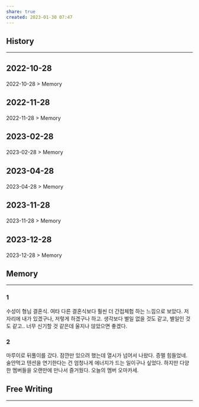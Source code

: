 ```yaml
---
share: true
created: 2023-01-30 07:47
---
```


## History
---
<h2><span><p>2022-10-28</p></span></h2><p><span><p><span alt="2022-10-28 > Memory" src="2022-10-28#Memory" class="internal-embed">2022-10-28 &gt; Memory</span></p></span></p><h2><span><p>2022-11-28</p></span></h2><p><span><p><span alt="2022-11-28 > Memory" src="2022-11-28#Memory" class="internal-embed">2022-11-28 &gt; Memory</span></p></span></p><h2><span><p>2023-02-28</p></span></h2><p><span><p><span alt="2023-02-28 > Memory" src="2023-02-28#Memory" class="internal-embed">2023-02-28 &gt; Memory</span></p></span></p><h2><span><p>2023-04-28</p></span></h2><p><span><p><span alt="2023-04-28 > Memory" src="2023-04-28#Memory" class="internal-embed">2023-04-28 &gt; Memory</span></p></span></p><h2><span><p>2023-11-28</p></span></h2><p><span><p><span alt="2023-11-28 > Memory" src="2023-11-28#Memory" class="internal-embed">2023-11-28 &gt; Memory</span></p></span></p><h2><span><p>2023-12-28</p></span></h2><p><span><p><span alt="2023-12-28 > Memory" src="2023-12-28#Memory" class="internal-embed">2023-12-28 &gt; Memory</span></p></span></p>


## Memory
---
### 1
수성이 형님 결혼식. 여타 다른 결혼식보다 훨씬 더 간접체험 하는 느낌으로 보았다. 저 자리에 내가 있겠구나, 저렇게 하겠구나 하고. 생각보다 별일 없을 것도 같고, 별일인 것도 같고.. 너무 신기할 것 같은데 울지나 않았으면 좋겠다.

### 2 
마루이로 뒤풀이를 갔다. 잠깐만 있으려 했는데 열시가 넘어서 나왔다. 증맬 힘들었네.
술안먹고 텐션을 연기한다는 건 엄청나게 에너지가 드는 일이구나 싶었다.
하지만 다양한 멤버들을 오랜만에 만나서 즐거웠다. 오늘의 멤버 오마카세.




## Free Writing
---
